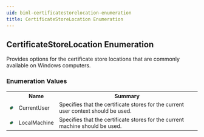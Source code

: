 ```yaml
---
uid: biml-certificatestorelocation-enumeration
title: CertificateStoreLocation Enumeration
---
```


## CertificateStoreLocation Enumeration

<div class="LanguageSummary"><div class ="SummaryItem">Provides options for the certificate store locations that are commonly available on Windows computers.</div></div>
<div class="EnumValueGroup">

### Enumeration Values

<table id="EnumValue" class="MemberList"><tbody><tr><th class="MemberTypeIconColumnHeader">&nbsp;</th><th class="MemberNameColumnHeader">Name</th><th class="MemberSummaryColumnHeader">Summary</th></tr><tr class="cd0"><td align="center" class="MemberTypeIcon"><img src="enumValue.png"></img></td><td class="MemberName">CurrentUser</td><td class="MemberSummary"><div class ="SummaryItem">Specifies that the certificate stores for the current user context should be used.</div></td></tr><tr class="cd1"><td align="center" class="MemberTypeIcon"><img src="enumValue.png"></img></td><td class="MemberName">LocalMachine</td><td class="MemberSummary"><div class ="SummaryItem">Specifies that the certificate stores for the current machine should be used.</div></td></tr></tbody></table>
</div>